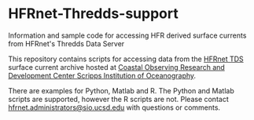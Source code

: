 # HFRnet-Thredds-support

Information and sample code for accessing HFR derived surface currents from HFRnet's Thredds Data Server

This repository contains scripts for accessing data from the [HFRnet TDS](https://hfrnet-tds.ucsd.edu/thredds) surface current archive hosted at [Coastal Observing Research and Development Center Scripps Institution of Oceanography](https://cordc.ucsd.edu).

There are examples for Python, Matlab and R. The Python and Matlab scripts are supported, however the R scripts are not. Please contact
<hfrnet.administrators@sio.ucsd.edu> with questions or comments.
